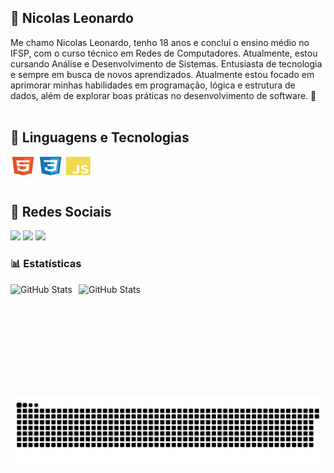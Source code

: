 ## 👾 Nicolas Leonardo

<div style="display: inline_block">
Me chamo Nicolas Leonardo, tenho 18 anos e concluí o ensino médio no IFSP, com o curso técnico em Redes de Computadores. Atualmente, estou cursando Análise e Desenvolvimento de Sistemas. Entusiasta de tecnologia e sempre em busca de novos aprendizados. Atualmente estou focado em aprimorar minhas habilidades em programação, lógica e estrutura de dados, além de explorar boas práticas no desenvolvimento de software. 🚀
</div>
<br>

## 🤖 Linguagens e Tecnologias
<div style="display: inline_block">
  <img align="center" alt="HTML" height="30" width="40" src="https://raw.githubusercontent.com/devicons/devicon/master/icons/html5/html5-original.svg">
  <img align="center" alt="CSS" height="30" width="40" src="https://raw.githubusercontent.com/devicons/devicon/master/icons/css3/css3-original.svg">
  <img align="center" alt="Js" height="30" width="40" src="https://raw.githubusercontent.com/devicons/devicon/master/icons/javascript/javascript-plain.svg">
</div> <br>

## 📱 Redes Sociais
<div> 
  <a href="https://instagram.com/nicolas.lls" target="_blank"><img src="https://img.shields.io/badge/-Instagram-%23E4405F?style=for-the-badge&logo=instagram&logoColor=white" target="_blank"></a>
  <a href="https://linkedin.com/in/nicolas-leonardo-9b4124330" target="_blank"><img src="https://img.shields.io/badge/-LinkedIn-%230077B5?style=for-the-badge&logo=linkedin&logoColor=white" target="_blank"></a>
  <a href = "mailto:nicolasleonardo001@gmail.com"><img src="https://img.shields.io/badge/-Gmail-%23333?style=for-the-badge&logo=gmail&logoColor=white" target="_blank"></a>
</div>


### 📊 Estatísticas

<div style="display: inline_block">
  <img 
    align="left" 
    alt="GitHub Stats" 
    height="180" 
    style="padding-right: 10px;" 
    src="https://github-readme-stats.vercel.app/api?username=NicolasLeonardoo&show_icons=true&theme=tokyonight&include_all_commits=true&locale=pt-br" 
  />
<img 
      align="left" 
      alt="GitHub Stats" 
      height="180" 
      src="https://github-readme-stats.vercel.app/api/top-langs/?username=NicolasLeonardoo&theme=tokyonight&layout=compact&custom_title=Tecnologias&langs_count=9" 
  />

</div>

<div>
<img src="https://raw.githubusercontent.com/NicolasLeonardoo/NicolasLeonardoo/output/snake.svg" alt="Snake animation" />
</div> 

